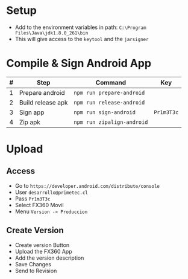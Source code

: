 
# Setup

* Add to the environment variables in path: `C:\Program Files\Java\jdk1.8.0_261\bin`
* This will give access to the `keytool` and the `jarsigner`

# Compile & Sign Android App

| # | Step               | Command                    | Key        |
|---|--------------------|----------------------------| -----------|
| 1 | Prepare android    | `npm run prepare-android`  |            |
| 2 | Build release apk  | `npm run release-android`  |            |
| 3 | Sign app           | `npm run sign-android`     | `Pr1m3T3c` |
| 4 | Zip apk            | `npm run zipalign-android` |            |


# Upload

## Access
* Go to `https://developer.android.com/distribute/console`
* User `desarrollo@primetec.cl`
* Pass `Pr1m3T3c`
* Select FX360 Movil
* Menu `Version -> Produccion`

## Create Version
* Create version Button
* Upload the FX360 App
* Add the version description
* Save Changes
* Send to Revision
